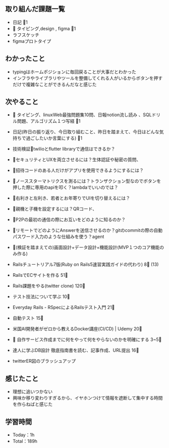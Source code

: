 
## 取り組んだ課題一覧

- 日記 :tomato:1
- :construction: タイピング,design , figma :tomato:1
- ラフスケッチ
- figmaプロトタイプ

## わかったこと

- typingはホームポジションに毎回戻ることが大事だとわかった
- インフラやライブラリやツールを整備してくれる人がいるからボタンを押すだけで複雑なことができるんだなと感じた

## 次やること

- :construction: タイピング、linuxWeb最強問題集10問、日報notion流し読み 、SQLドリル問題、アルゴリズム１つ写経 :tomato:1
- 日記(昨日の振り返り、今日取り組むこと、昨日を踏まえて、今日はどんな気持ちで過ごしたいか言葉にする) :tomato:1

- 技術検証🚧twilioとflutter libraryで通信はできるか？
- 🚧セキュリティとUXを両立させるには？生体認証や秘密の質問、
- 🚧招待コードのある人だけがアプリを使用できるようにするには？
- 🚧ノーススターマトリクスを測るには？トランザクション型なのでボタンを押した際に専用のapiを叩く？lambdaでいいのでは？
- 🚧右利きと左利き、若者とお年寄りでUIを切り替えるには？
- 🚧親機と子機を設定するには？QRコード、
- 🚧P2Pの最初の通信の際にお互いをどのように知るのか？
- 🚧リモートでどのようにAnswerを送信させるのか？gitのcommitの際の自動パスワード入力のような仕組みを使う？agent
- 🚧(検証を踏まえての)画面設計+データ設計+機能設計(MVP１つのコア機能のみ作る)

- Railsチュートリアル7版(Ruby on Rails5速習実践ガイドの代わり) 8:tomato: (13)
- RailsでECサイトを作る 51:tomato:
- Rails課題をやる(twitter clone) 120:tomato:
- テスト技法について学ぶ 10:tomato:
- Everyday Rails - RSpecによるRailsテスト入門 21:tomato:
- 自動テスト 15:tomato:
- 米国AI開発者がゼロから教えるDocker講座(CI/CD) | Udemy 20:tomato:
- :compass: 自作サービス作成までに何をやって何をやらないのかを明確にする 3~5:tomato:

- 達人に学ぶDB設計 徹底指南書を読む、記事作成、URL提出 16:tomato:
- twitterER図のブラッシュアップ

## 感じたこと

- 理想に追いつかない
- 興味か移り変わりすぎるから、イヤホンつけて情報を遮断して集中する時間を作らねばと感じた

## 学習時間

- Today：1h
- Total：189h
